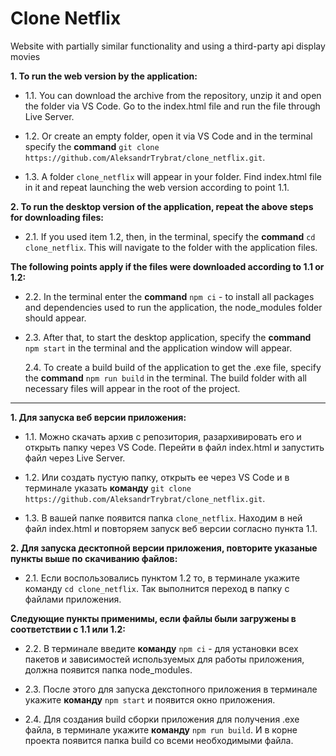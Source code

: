 # Clone Netflix

Website with partially similar functionality and using a third-party api display movies

**1. To run the web version by the application:**

- 1.1. You can download the archive from the repository, unzip it and open the folder via VS Code. Go to the index.html file and run the file through Live Server.

- 1.2. Or create an empty folder, open it via VS Code and in the terminal specify the **command** `git clone https://github.com/AleksandrTrybrat/clone_netflix.git`.

- 1.3. A folder `clone_netflix` will appear in your folder. Find index.html file in it and repeat launching the web version according to point 1.1.

**2. To run the desktop version of the application, repeat the above steps for downloading files:**

- 2.1. If you used item 1.2, then, in the terminal, specify the **command** `cd clone_netflix`. This will navigate to the folder with the application files.

**The following points apply if the files were downloaded according to 1.1 or 1.2:**

- 2.2. In the terminal enter the **command** `npm ci` - to install all packages and dependencies used to run the application, the node_modules folder should appear.

- 2.3. After that, to start the desktop application, specify the **command** `npm start` in the terminal and the application window will appear.

  2.4. To create a build build of the application to get the .exe file, specify the **command** `npm run build` in the terminal. The build folder with all necessary files will appear in the root of the project.

<hr>

**1. Для запуска веб версии приложения:**

- 1.1. Можно скачать архив с репозитория, разархивировать его и открыть папку через VS Code. Перейти в файл index.html и запустить файл через Live Server.

- 1.2. Или создать пустую папку, открыть ее через VS Code и в терминале указать **команду** `git clone https://github.com/AleksandrTrybrat/clone_netflix.git`.

- 1.3. В вашей папке появится папка `clone_netflix`. Находим в ней файл index.html и повторяем запуск веб версии согласно пункта 1.1.

**2. Для запуска десктопной версии приложения, повторите указаные пункты выше по скачиванию файлов:**

- 2.1. Если воспользовались пунктом 1.2 то, в терминале укажите команду `cd clone_netflix`. Так выполнится переход в папку с файлами приложения.

**Следующие пункты применимы, если файлы были загружены в соответствии с 1.1 или 1.2:**

- 2.2. В терминале введите **команду** `npm ci` - для установки всех пакетов и зависимостей используемых для работы приложения, должна появится папка node_modules.

- 2.3. После этого для запуска декстопного приложения в терминале укажите **команду** `npm start` и появится окно приложения.

- 2.4. Для создания build сборки приложения для получения .exe файла, в терминале укажите **команду** `npm run build`. И в корне проекта появится папка build со всеми необходимыми файла.
